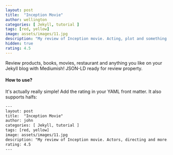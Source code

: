 ```yaml
---
layout: post
title:  "Inception Movie"
author: wellington
categories: [ Jekyll, tutorial ]
tags: [red, yellow]
image: assets/images/11.jpg
description: "My review of Inception movie. Acting, plot and something else in this short description."
hidden: true
rating: 4.5
---
```


Review products, books, movies, restaurant and anything you like on your Jekyll blog with Mediumish! JSON-LD ready for review property.

#### How to use?

It's actually really simple! Add the rating in your YAML front matter. It also supports halfs:

```html
---
layout: post
title:  "Inception Movie"
author: john
categories: [ Jekyll, tutorial ]
tags: [red, yellow]
image: assets/images/11.jpg
description: "My review of Inception movie. Actors, directing and more."
rating: 4.5
---
```
